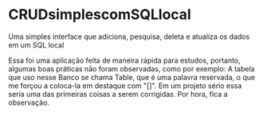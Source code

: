 # CRUDsimplescomSQLlocal
Uma simples interface que adiciona, pesquisa, deleta e atualiza os dados em um SQL local 


Essa foi uma aplicação feita de maneira rápida para estudos, portanto, algumas boas práticas não foram observadas, como por exemplo:
A tabela que uso nesse Banco se chama Table, que é uma palavra reservada, o que me forçou a coloca-la em destaque com "[]". 
Em um projeto sério essa seria uma das primeiras coisas a serem corrigidas. Por hora, fica a observação.
